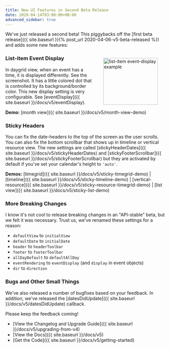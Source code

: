 ```yaml
---
title: New UI Features in Second Beta Release
date: 2020-04-14T03:00:00+00:00
advanced_sidebar: true
---
```


We've just released a second beta! This piggybacks off the [first beta release]({{ site.baseurl }}{% post_url 2020-04-06-v5-beta-released %}) and adds some new features:


### List-item Event Display

<img src='{{ site.baseurl }}/docs/v5/event-list-item.png' alt='list-item event-display example' width='170' height='146' style='float:right;margin:-2em 2em 1em 2em' />

In daygrid view, when an event has a time, it is displayed differently. See the screenshot. It has a little colored dot that is controlled by its background/border color. This new display setting is very configurable. See [eventDisplay]({{ site.baseurl }}/docs/v5/eventDisplay).

**Demo:** [month view]({{ site.baseurl }}/docs/v5/month-view-demo)


### Sticky Headers

You can fix the date-headers to the top of the screen as the user scrolls. You can also fix the bottom scrollbar that shows up in timeline or vertical resource view. The new settings are called [stickyHeaderDates]({{ site.baseurl }}/docs/v5/stickyHeaderDates) and [stickyFooterScrollbar]({{ site.baseurl }}/docs/v5/stickyFooterScrollbar) but they are activated by default if you've set your calendar's height to `'auto'`.

**Demos:**
[timegrid]({{ site.baseurl }}/docs/v5/sticky-timegrid-demo) |
[timeline]({{ site.baseurl }}/docs/v5/sticky-timeline-demo) |
[vertical-resource]({{ site.baseurl }}/docs/v5/sticky-resource-timegrid-demo) |
[list view]({{ site.baseurl }}/docs/v5/sticky-list-demo)


### More Breaking Changes

I know it's not cool to release breaking changes in an "API-stable" beta, but we felt it was necessary. Trust us, we've renamed these settings for a reason:

- `defaultView` to `initialView`
- `defaultDate` to `initialDate`
- `header` to `headerToolbar`
- `footer` to `footerToolbar`
- `allDayDefault` to `defaultAllDay`
- `eventRendering` to `eventDisplay` (and `display` in event objects)
- `dir` to `direction`


### Bugs and Other Small Things

We've also released a number of bugfixes based on your feedback. In addition, we've released the [datesDidUpdate]({{ site.baseurl }}/docs/v5/datesDidUpdate) callback.

Please keep the feedback coming!

- [View the Changelog and Upgrade Guide]({{ site.baseurl }}/docs/v5/upgrading-from-v4)
- [View the Docs]({{ site.baseurl }}/docs/v5)
- [Get the Code]({{ site.baseurl }}/docs/v5/getting-started)
